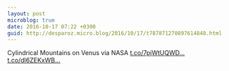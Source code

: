 ```yaml
---
layout: post
microblog: true
date: 2016-10-17 07:22 +0300
guid: http://desparoz.micro.blog/2016/10/17/t787871270897614848.html
---
```

Cylindrical Mountains on Venus  via NASA [t.co/7pjWtUQWD...](https://t.co/7pjWtUQWDD) [t.co/dl6ZEKxWB...](https://t.co/dl6ZEKxWBc)
